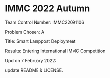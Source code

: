 # IMMC 2022 Autumn

Team Control Number: IMMC22091106

Problem Chosen: A

Title: Smart Lamppost Deployment

Results: Entering International IMMC Competition

Upd on 7 February 2022:

update README & LICENSE.
